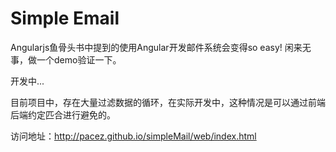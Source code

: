 # Simple Email

Angularjs鱼骨头书中提到的使用Angular开发邮件系统会变得so easy! 闲来无事，做一个demo验证一下。

开发中...<br>

目前项目中，存在大量过滤数据的循环，在实际开发中，这种情况是可以通过前端后端约定匹合进行避免的。

访问地址：<a href="http://pacez.github.io/simpleMail/web/index.htm">http://pacez.github.io/simpleMail/web/index.html</a>

